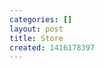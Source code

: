 ```yaml
---
categories: []
layout: post
title: Store
created: 1416178397
---
```

<div id="ss"
</div>
<script type="text/javascript" src="//spreadshirt.github.io/apps/spreadshirt.js"></script>
<script type="text/javascript">
    spreadshirt.create("shop", {
        shopId: 514495, // your shop id
        platform: "NA", // or NA
        target: document.getElementById("ss"),
        width: "100%",    
        height: "1000px"


      
    }, function(err, app) {

        

    } );
</script>
